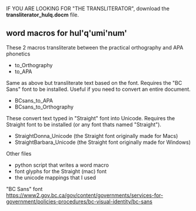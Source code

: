 
IF YOU ARE LOOKING FOR "THE TRANSLITERATOR", download the **transliterator_hulq.docm** file.


## word macros for hul'q'umi'num'

These 2 macros transliterate between the practical orthography and APA phonetics
- to_Orthography
- to_APA

Same as above but transliterate text based on the font. Requires the "BC Sans" font to be installed. Useful if you need to convert an entire document.
- BCsans_to_APA
- BCsans_to_Orthography

These convert text typed in "Straight" font into Unicode. Requires the Straight font to be installed (or any font thats named "Straight").
- StraightDonna_Unicode (the Straight font originally made for Macs)
- StraightBarbara_Unicode (the Straight font originally made for Windows)

Other files
- python script that writes a word macro
- font glyphs for the Straight (mac) font
- the unicode mappings that I used


"BC Sans" font
https://www2.gov.bc.ca/gov/content/governments/services-for-government/policies-procedures/bc-visual-identity/bc-sans
